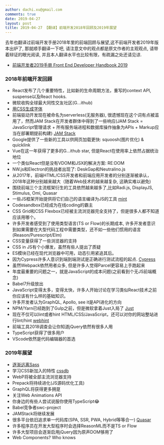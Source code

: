 ```yaml
---
author: dachi.xu@gmail.com
comments: true
date: 2019-04-27
layout: post
title: 2019-04-27 【翻译】前端开发2018年回顾及2019年展望
---
```


去年也翻译过前端开发手册2018年里的前端回顾与展望,这不前端开发者2019年版本出炉了, 那就顺手翻译一下吧, 请注意文中的观点都是原文作者的主观观点, 请带着辩证的眼光阅读, 并且本人翻译水平也比较有限，有疏漏之处还请见谅.

+ [前端开发者2019手册 Front End Developer Handbook 2019](https://frontendmasters.com/books/front-end-handbook/2019/#1.1)

### 2018年前端开发回顾
+ React发布了几个重要特性，比如新的生命周期方法，重写的context API, suspense以及React hooks.
+ 微软收购全球最大同性交友社区(G...ithub)
+ [用CSS生成字体](https://yusugomori.com/projects/css-sans/)
+ 前端驱动开发现在被命名为serverless(无服务器), 很遗憾现在这个词有点被滥用了，然而JAM Stack在开发者群体中得到了一些响应(JAM Stack = JavaScript管理请求 + 所有服务端进程和数据库操作抽象为APIs + Markup应当在部署期提前构建) [JAM Stack](https://jamstack.org/)
+ Google提供了一些新的工具以供网页加载更快: squoosh(图片优化) & quicklink
+ Vue在这一年获得了更多的G...ithub star, 但是React在使用率上依然占据统治地位
+ 一个类似React但是没有VDOM和JSX的解决方案: RE:DOM
+ NW.js和Electron的挑战者出现了: DeskGap和Neutralino.js
+ 从2017年，前端HTML/CSS开发者和前端应用开发者的分别逐渐被承认，2018年这种分别越来越大（随着Web技术的越来越复杂, 这确实难以避免)
+ 围绕前端三个主流框架衍生的工具依然越来越多了,比如Radi.js, DisplayJS, Stimulus, Omi, Quasar
+ 一些JS框架开始提供将它们自己的语言编译为JS的工具 [mint](https://www.mint-lang.com/)
+ Codesandbox已经成为在线coding的霸主
+ CSS Grid和CSS Flexbox已经被主流浏览器完全支持了，但是很多人都不知道应该用哪个。
+ 许多开发者感受到了使用类型语言(TS or Flow)的长期成本, 许多开发者意识到如果需要在大型代码工程中需要类型，还不如一些他们惯用的语言(Reason/Purescript/Elm)
+ CSS变量获得了一些浏览器的支持
+ CSS in JS有个小爆发，虽然有些人提出了质疑
+ ES模块已经在现代浏览器中可用，动态引用紧追其后。
+ 因为Cypress许多人意识到端到端测试是正确进行测试流程的起点. [Cypress](https://www.cypress.io/how-it-works/)
+ 虽然Webpack依然用者众多, 但是许多人觉得Parcel更容易上手跑起来
+ 年度最重要的问题之一，就是JavaScript的成本问题(之前看到个无JS前端概念)
+ Babel7升级放出
+ JavaScript变得太多，变得太快，许多人开始讨论在学习类似React技术之前你应该有什么样的基础知识。
+ 许多开发者认为GraphQL, Apollo, see it是API进化的方向
+ NPM/Yarn已经跑到了Gulp之前，但是微软拿着Just入局了 [Just](https://github.com/Microsoft/just)
+ 现在不仅可以lint或者hint HTML/CSS/JavaScript，还可以对你的网站整站进行lint/hint [webhint](https://webhint.io/)
+ 前端工具2018调查会让你知道jQuery依然有很多人用
+ TypeScript获得了很多用户
+ VScode依然是代码编辑器的首选

### 2019年展望
+ [逐渐远离Sass](https://cathydutton.co.uk/posts/why-i-stopped-using-sass/)
+ 学习CSS新加入的特性 [cssdb](https://cssdb.org/)
+ WebP将被全部主流浏览器支持
+ Prepack将持续进化(JS源码优化工具)
+ GraphQL将获得更多拥趸
+ 关注Web Animations API
+ 你身边的有些人尝试说服你使用TypeScript😂
+ Babel竞争者swc-project
+ JAMStack将继续发展
+ 很多平台依旧追求单一代码库(SPA, SSR, PWA, Hybrid等等合一) [Quasar](https://quasar-framework.org/)
+ 许多程序员在开发大型程序时会选择ReasonML而不是TS or Flow
+ 许多大型项目会逐渐启用jQuery因为原声DOM够用了
+ Web Components? Who knows